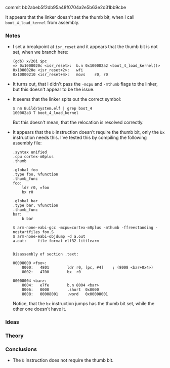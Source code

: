 commit bb2abeb5f2db95a48f0704a2e5b63e2d31bb9cbe

It appears that the linker doesn't set the thumb bit, when I call `boot_4_load_kernel` from assembly.

### Notes

-   I set a breakpoint at `isr_reset` and it appears that the thumb bit is not set, when we branch here:

    ```none
    (gdb) x/20i $pc
    => 0x1000020c <isr_reset>:	b.n	0x100002a2 <boot_4_load_kernel()>
    0x1000020e <isr_reset+2>:	wfi
    0x10000210 <isr_reset+4>:	movs	r0, r0
    ```

-   It turns out, that I didn't pass the `-mcpu` and `-mthumb` flags to the linker, but this doesn't appear to be the issue.

-   It seems that the linker spits out the correct symbol:

    ```none
    $ nm Build/System.elf | grep boot_4
    100002a3 T boot_4_load_kernel
    ```

    But this doesn't mean, that the relocation is resolved correctly.

-   It appears that the `b` instruction doesn't require the thumb bit, only the `bx` instruction needs this.
    I've tested this by compiling the following assembly file:

    ```assembly
    .syntax unified
    .cpu cortex-m0plus
    .thumb

    .global foo
    .type foo, %function
    .thumb_func
    foo:
        ldr r0, =foo
        bx r0

    .global bar
    .type bar, %function
    .thumb_func
    bar:
        b bar
    ```

    ```none
    $ arm-none-eabi-gcc -mcpu=cortex-m0plus -mthumb -ffreestanding -nostartfiles foo.S
    $ arm-none-eabi-objdump -d a.out
    a.out:     file format elf32-littlearm


    Disassembly of section .text:

    00008000 <foo>:
        8000:	4801      	ldr	r0, [pc, #4]	; (8008 <bar+0x4>)
        8002:	4700      	bx	r0

    00008004 <bar>:
        8004:	e7fe      	b.n	8004 <bar>
        8006:	0000      	.short	0x0000
        8008:	00008001 	.word	0x00008001
    ```

    Notice, that the `bx` instruction jumps has the thumb bit set, while the other one doesn't have it.

### Ideas

### Theory

### Conclusions

-   The `b` instruction does not require the thumb bit.
